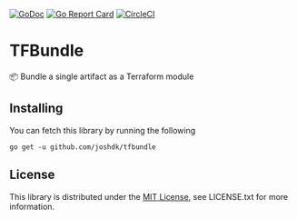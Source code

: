 [![GoDoc](https://godoc.org/github.com/joshdk/tfbundle/bundle?status.svg)](https://godoc.org/github.com/joshdk/tfbundle/bundle)
[![Go Report Card](https://goreportcard.com/badge/github.com/joshdk/tfbundle)](https://goreportcard.com/report/github.com/joshdk/tfbundle)
[![CircleCI](https://circleci.com/gh/joshdk/tfbundle.svg?&style=shield)](https://circleci.com/gh/joshdk/tfbundle/tree/master)

# TFBundle

📦 Bundle a single artifact as a Terraform module

## Installing

You can fetch this library by running the following

    go get -u github.com/joshdk/tfbundle

## License

This library is distributed under the [MIT License](https://opensource.org/licenses/MIT), see LICENSE.txt for more information.